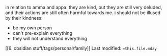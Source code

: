 in relation to amma and appa: they are kind, but they are still very deluded, and their actions are still often harmful towards me. i should not be illused by their kindness:
- be my own person
- can't pre-explain everything
- they will not understand everything


[[6. obsidian stuff/tags/personal/family]]
Last modified: `=this.file.mday`